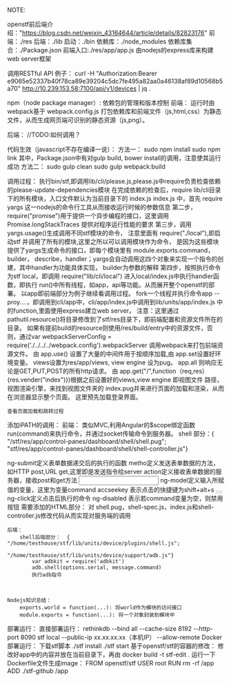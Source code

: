 NOTE:

openstf前后端介绍："https://blog.csdn.net/weixin_43164644/article/details/82823176"
    前端：./res
    后端：./lib
    启动：./bin
    依赖库：./node_modules
    依赖库集合：./Package.json
    前端入口:./res/app/app.js
    由nodejs的express库来构建web server框架

调用RESTful API 例子：
curl -H "Authorization:Bearer e9065e52337b40f78ca89e39204c5dc7fe495a82aa0a46138af89d10568b5a70" http://10.239.153.58:7100/api/v1/devices | jq .

npm（node package manager）:
    依赖包的管理和版本控制
前端：
    运行时由webpack基于 webpack.config.js 打包依赖库和前端文件（js,html,css）为静态文件，从而生成网页端可识别的静态资源（js,png）。  

后端：
    //TODO:如何调用？

代码生效（javascript不存在编译一说）：
    方法一：
        sudo npm install
        sudo npm link
        其中，Package.json中有对gulp build, bower install的调用，注意使其运行成功
    方法二：
        sudo gulp clean 
        sudo gulp webpack:build


调用过程：
    执行bin/stf,即调用lib/cli/please.js,please.js中require负责检查依赖的please-update-dependencies模块
    在完成依赖的检查后，require lib/cli目录下的所有模块，入口文件默认为当前目录下的 index.js
        index.js 中，首先 require yargs 这一nodejs的命令行工具从而接收运行时候的参数信息
        第二步， require("promise")用于提供一个异步编程的接口，这里调用 Promise.longStackTraces 提供对程序运行性能的要求
        第三步，调用 yargs.usage()生成调用不同stf模块的命令，
            注意里面有 require("./local"),即启动stf 并调用了所有的模块,这里之所以可以调用模块作为命令，
            是因为这些模块提供了yargs生成命令的接口，即每个模块里有 module.exports.command，builder，
            describe，handler；yargs会自动调用这四个对象来实现一个指令的创建，其中handler为功能具体实现，
            builder为参数的解释
        第四步，按照执行命令为stf local，即调用 require("lib/cli/local") 
    进入local/index.js中执行handler函数，即执行 run()中所有线程，如app，api等功能。从而展开整个openstf的部署。
    以app即前端部分为例子继续看调用过程。
        fork一个线程并执行命令app --proy....，即调用到cli/app中，cli/app/index.js中调用到lib/units/app/index.js
        中的function,里面使用express建立web server。
        注意：这里通过 pathutil.resource()将目录修改到了stf/res目录下，即前端配置和资源文件所在的目录。
        如果有提前build的resource则使用/res/build/entry中的资源文件，否则，通过var webpackServerConfig = 
        require('./../../../webpack.config').webpackServer 调用webpack来打包前端资源文件。
        由 app.use() 设置了大量的中间件用于按顺序加载,由 app.set设置好环境变量。
        views设置为res/app/views, view engine 设为pug。
        app.all 则响应无论是GET,PUT,POST的所有http请求。
        由 app.get("/",function（req,res）{res.vender("index")})根据之前设置好的views,view engine 即视图文件
        路径，视图渲染引擎，来找到视图文件夹的 index.pug并来进行页面的加载和渲染，从而在浏览器显示整个页面。
        这里预先加载登录界面。



    查看页面加载和跳转过程




        






添加iPATH的调用：
    前端：
        类似MVC,利用Angular的$scope绑定函数 run(command)来执行命令，并通过socket传输命令到服务器。
        shell 部分：{    "/stf/res/app/control-panes/dashboard/shell/shell.pug"; 
                        "stf/res/app/control-panes/dashboard/shell/shell-controller.js"}
            <form method="post" ng-submit="run(command)" action="/app/api/v1/dummy">
                ng-submit定义表单数据递交后的执行的函数
                metho定义发送表单数据的方法，如HTTP post,URL get,这里即是发送指令给server
                action定义接收表单数据的服务器，接收post和get方法
            <input ng-model="command" accesskey="S">
                ng-model定义输入所赋值的变量，这里为变量command
                accseekey 表示点击的快捷键为shift+alt+s
            <button ng-click="run(command)" ng-disabled="!command" class="btn btn-primary-outline" disabled="disabled"><i class="fa fa-play"></i></button>
                ng-click定义点击后执行的命令
                ng-disabled 表示若command变量为空，则禁用按钮
        需要添加的HTML部分：
            对 shell.pug，shell-spec.js，index.js和shell-controller.js修改代码从而实现对服务端的调用


    后端：
        shell后端部分：  {   "/home/testhouse/stf/lib/units/device/plugins/shell.js";
                            "/home/testhouse/stf/lib/units/device/support/adb.js"}
            var adbkit = require('adbkit')
            adb.shell(options.serial, message.command)
            执行adb指令



    Nodejs知识总结：
        exports.world = function(...): 将world作为模块的访问接口
        module.exports = function(...): 将一个对象封装到模块中




部署运行：
    直接部署运行：
        rethinkdb --bind all --cache-size 8192 --http-port 8090 
        stf local --public-ip xx.xx.xx.xx（本机IP） --allow-remote
    Docker 部署运行：
        下载stf脚本
        ./stf install
        ./stf start
    基于openstf/stf的容器的修改：
        修改好app中的内容并放在当前目录下，再由 docker build -t stf-edit . 运行一下Dockerfile文件生成image：
            FROM openstf/stf
            USER root
            RUN rm -rf /app
            ADD ./stf-github /app



